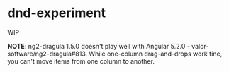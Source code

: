 # dnd-experiment

WIP

**NOTE**: ng2-dragula 1.5.0 doesn't play well with Angular 5.2.0 - valor-software/ng2-dragula#813. While one-column drag-and-drops work fine, you can't move items from one column to another.
